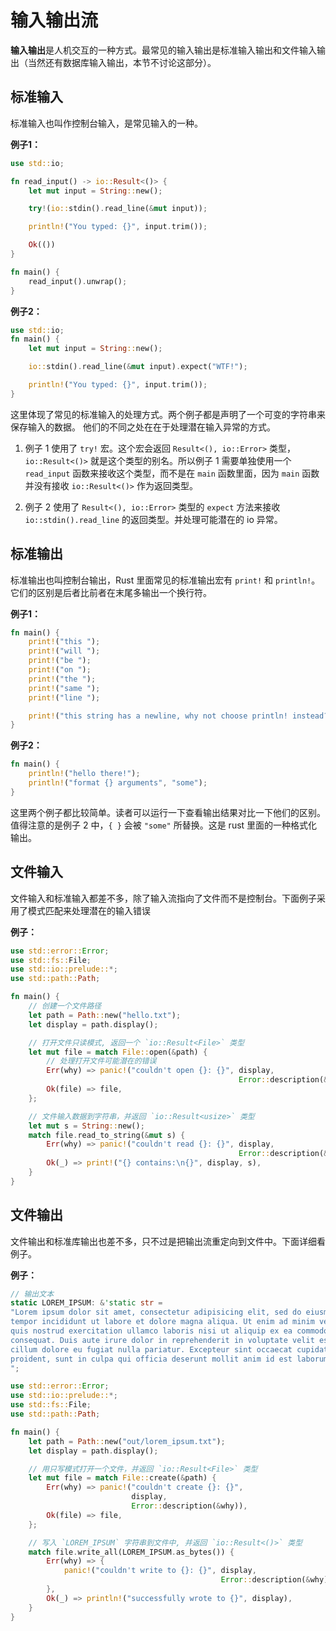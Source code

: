 # 输入输出流
**输入输出**是人机交互的一种方式。最常见的输入输出是标准输入输出和文件输入输出（当然还有数据库输入输出，本节不讨论这部分）。

## 标准输入
标准输入也叫作控制台输入，是常见输入的一种。

**例子1：**
```rust
use std::io;

fn read_input() -> io::Result<()> {
    let mut input = String::new();

    try!(io::stdin().read_line(&mut input));

    println!("You typed: {}", input.trim());

    Ok(())
}

fn main() {
    read_input().unwrap();
}
```
**例子2：**
```rust
use std::io;
fn main() {
    let mut input = String::new();

    io::stdin().read_line(&mut input).expect("WTF!");

    println!("You typed: {}", input.trim());
}
```
这里体现了常见的标准输入的处理方式。两个例子都是声明了一个可变的字符串来保存输入的数据。
他们的不同之处在在于处理潜在输入异常的方式。

1. 例子 1 使用了 `try!` 宏。这个宏会返回 `Result<(), io::Error>` 类型，`io::Result<()>` 就是这个类型的别名。所以例子 1 需要单独使用一个 `read_input` 函数来接收这个类型，而不是在 `main` 函数里面，因为 `main` 函数并没有接收 `io::Result<()>` 作为返回类型。

2. 例子 2 使用了 `Result<(), io::Error>` 类型的 `expect` 方法来接收 `io::stdin().read_line` 的返回类型。并处理可能潜在的 io 异常。

## 标准输出
标准输出也叫控制台输出，Rust 里面常见的标准输出宏有 `print!` 和 `println!`。它们的区别是后者比前者在末尾多输出一个换行符。

**例子1：**
```rust
fn main() {
    print!("this ");
    print!("will ");
    print!("be ");
    print!("on ");
    print!("the ");
    print!("same ");
    print!("line ");

    print!("this string has a newline, why not choose println! instead?\n");
}
```
**例子2：**
```rust
fn main() {
    println!("hello there!");
    println!("format {} arguments", "some");
}
```
这里两个例子都比较简单。读者可以运行一下查看输出结果对比一下他们的区别。
值得注意的是例子 2 中，`{ }` 会被 `"some"` 所替换。这是 rust 里面的一种格式化输出。

## 文件输入
文件输入和标准输入都差不多，除了输入流指向了文件而不是控制台。下面例子采用了模式匹配来处理潜在的输入错误

**例子：**
```rust
use std::error::Error;
use std::fs::File;
use std::io::prelude::*;
use std::path::Path;

fn main() {
    // 创建一个文件路径
    let path = Path::new("hello.txt");
    let display = path.display();

    // 打开文件只读模式, 返回一个 `io::Result<File>` 类型
    let mut file = match File::open(&path) {
        // 处理打开文件可能潜在的错误
        Err(why) => panic!("couldn't open {}: {}", display,
                                                   Error::description(&why)),
        Ok(file) => file,
    };

    // 文件输入数据到字符串，并返回 `io::Result<usize>` 类型
    let mut s = String::new();
    match file.read_to_string(&mut s) {
        Err(why) => panic!("couldn't read {}: {}", display,
                                                   Error::description(&why)),
        Ok(_) => print!("{} contains:\n{}", display, s),
    }
}
```

## 文件输出
文件输出和标准库输出也差不多，只不过是把输出流重定向到文件中。下面详细看例子。

**例子：**
```rust
// 输出文本
static LOREM_IPSUM: &'static str =
"Lorem ipsum dolor sit amet, consectetur adipisicing elit, sed do eiusmod
tempor incididunt ut labore et dolore magna aliqua. Ut enim ad minim veniam,
quis nostrud exercitation ullamco laboris nisi ut aliquip ex ea commodo
consequat. Duis aute irure dolor in reprehenderit in voluptate velit esse
cillum dolore eu fugiat nulla pariatur. Excepteur sint occaecat cupidatat non
proident, sunt in culpa qui officia deserunt mollit anim id est laborum.
";

use std::error::Error;
use std::io::prelude::*;
use std::fs::File;
use std::path::Path;

fn main() {
    let path = Path::new("out/lorem_ipsum.txt");
    let display = path.display();

    // 用只写模式打开一个文件，并返回 `io::Result<File>` 类型
    let mut file = match File::create(&path) {
        Err(why) => panic!("couldn't create {}: {}",
                           display,
                           Error::description(&why)),
        Ok(file) => file,
    };

    // 写入 `LOREM_IPSUM` 字符串到文件中, 并返回 `io::Result<()>` 类型
    match file.write_all(LOREM_IPSUM.as_bytes()) {
        Err(why) => {
            panic!("couldn't write to {}: {}", display,
                                               Error::description(&why))
        },
        Ok(_) => println!("successfully wrote to {}", display),
    }
}
```
